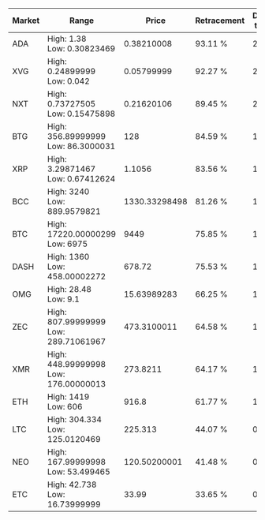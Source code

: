 | Market | Range | Price| Retracement | Doubles to 50% |
| --- | --- | --- | --- | --- |
| ADA | High: 1.38<br />Low: 0.30823469 | 0.38210008 | 93.11 % | 2.21 |
| XVG | High: 0.24899999<br />Low: 0.042 | 0.05799999 | 92.27 % | 2.51 |
| NXT | High: 0.73727505<br />Low: 0.15475898 | 0.21620106 | 89.45 % | 2.06 |
| BTG | High: 356.89999999<br />Low: 86.3000031 | 128 | 84.59 % | 1.73 |
| XRP | High: 3.29871467<br />Low: 0.67412624 | 1.1056 | 83.56 % | 1.80 |
| BCC | High: 3240<br />Low: 889.9579821 | 1330.33298498 | 81.26 % | 1.55 |
| BTC | High: 17220.00000299<br />Low: 6975 | 9449 | 75.85 % | 1.28 |
| DASH | High: 1360<br />Low: 458.00002272 | 678.72 | 75.53 % | 1.34 |
| OMG | High: 28.48<br />Low: 9.1 | 15.63989283 | 66.25 % | 1.20 |
| ZEC | High: 807.99999999<br />Low: 289.71061967 | 473.3100011 | 64.58 % | 1.16 |
| XMR | High: 448.99999998<br />Low: 176.00000013 | 273.8211 | 64.17 % | 1.14 |
| ETH | High: 1419<br />Low: 606 | 916.8 | 61.77 % | 1.10 |
| LTC | High: 304.334<br />Low: 125.0120469 | 225.313 | 44.07 % | 0.00 |
| NEO | High: 167.99999998<br />Low: 53.499465 | 120.50200001 | 41.48 % | 0.00 |
| ETC | High: 42.738<br />Low: 16.73999999 | 33.99 | 33.65 % | 0.00 |
